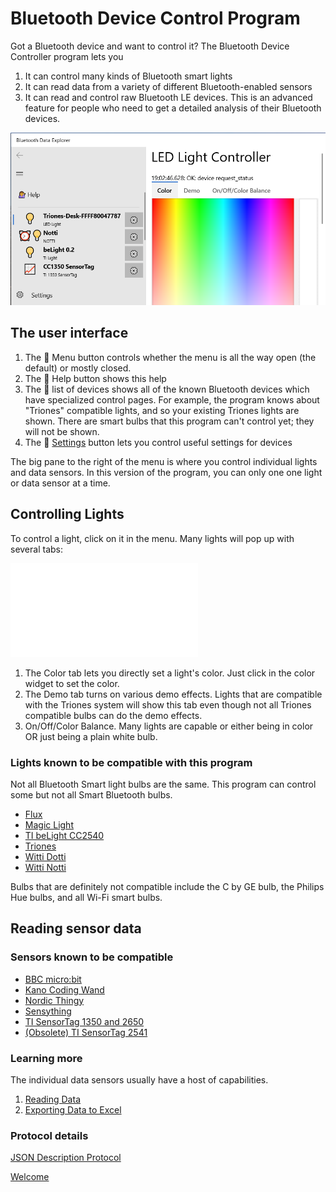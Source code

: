 ﻿# Bluetooth Device Control Program

Got a Bluetooth device and want to control it? The Bluetooth Device Controller program lets you 

1. It can control many kinds of Bluetooth smart lights
2. It can read data from a variety of different Bluetooth-enabled sensors
3. It can read and control raw Bluetooth LE devices. This is an advanced feature for people who need to get a detailed analysis of their Bluetooth devices.

![Quick Overview](../ScreenShots/Help.png)

## The user interface

1. The  Menu button controls whether the menu is all the way open (the default) or mostly closed.
2. The 💁 Help button shows this help
3. The 📜 list of devices shows all of the known Bluetooth devices which have specialized control pages. For example, the program knows about "Triones" compatible lights, and so your existing Triones lights are shown. There are smart bulbs that this program can't control yet; they will not be shown.
4. The  [Settings](Settings.md) button lets you control useful settings for devices

The big pane to the right of the menu is where you control individual lights and data sensors. In this version of
the program, you can only one one light or data sensor at a time.

## Controlling Lights

To control a light, click on it in the menu. Many lights will pop up with several tabs:

![Light](../ScreenShots/Light_Triones_Color.md)

1. The Color tab lets you directly set a light's color. Just click in the color widget to set the color.
2. The Demo tab turns on various demo effects. Lights that are compatible with the Triones system will show this tab even though not all Triones compatible bulbs can do the demo effects.
3. On/Off/Color Balance. Many lights are capable or either being in color OR just being a plain white bulb.

### Lights known to be compatible with this program
Not all Bluetooth Smart light bulbs are the same. This program can control some but not all Smart Bluetooth bulbs.

* [Flux](Device_MagicLight.md)
* [Magic Light](Device_MagicLight.md)
* [TI beLight CC2540](Device_TI_beLight_2540.md)
* [Triones](Device_Triones.md)
* [Witti Dotti](Device_Witti_Dotti.md)
* [Witti Notti](Device_Witti_Notti.md)

Bulbs that are definitely not compatible include the C by GE bulb, the Philips Hue bulbs, and all Wi-Fi smart bulbs.

## Reading sensor data

### Sensors known to be compatible
* [BBC micro:bit](Device_Bbc_MicroBit.md)
* [Kano Coding Wand](Device_Kano_Wand.md)
* [Nordic Thingy](Device_Nordic_Thingy.md)
* [Sensything](Device_Protocentral_Sensything.md)
* [TI SensorTag 1350 and 2650](Device_TI_SensorTag_1350.md)
* [(Obsolete) TI SensorTag 2541](Device_TI_SensorTag_2541.md)

### Learning more
The individual data sensors usually have a host of capabilities. 

1. [Reading Data](Sensor_Data_Reading.md)
2. [Exporting Data to Excel](Sensor_Data_Excel.md)

### Protocol details

[JSON Description Protocol](Json_About.md)

[Welcome](Welcome.md)